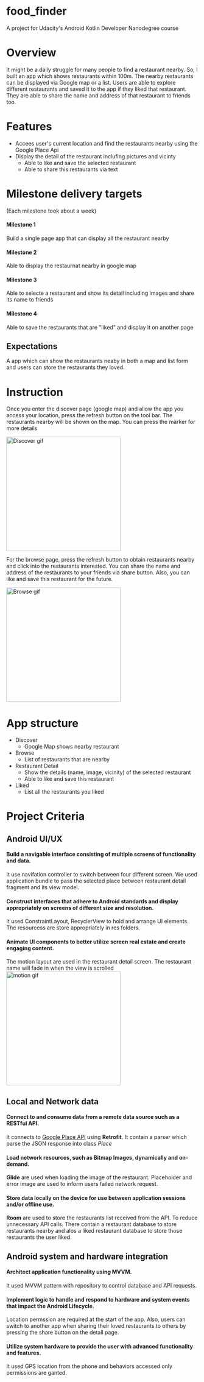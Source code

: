 # food_finder
A project for Udacity's Android Kotlin Developer Nanodegree course
# Overview
It might be a daily struggle for many people to find a restaurant nearby. So, I built an app which shows restaurants within 100m. The nearby restaurants can be displayed via Google map or a list. Users are able to explore different restaurants
and saved it to the app if they liked that restaurant. They are able to share the name and address of that restaurant to friends too.

# Features
- Accees user's current location and find the restaurants nearby using the Google Place Api
- Display the detail of the restaurant inclufing pictures and vicinty
  - Able to like and save the selected restaurant
  - Able to share this restaurants via text

# Milestone delivery targets 
(Each milestone took about a week)
#### Milestone 1
Build a single page app that can display all the restaurant nearby
#### Milestone 2
Able to display the restaurnat nearby in google map
#### Milestone 3
Able to selecte a restaurant and show its detail including images and share its name to friends
#### Milestone 4
Able to save the restaurants that are "liked" and display it on another page

## Expectations
A app which can show the restaurants neaby in both a map and list form and users can store the restaurants they loved.


# Instruction
Once you enter the discover page (google map) and allow the app you access your location, press the refresh button on the tool bar. The restaurants nearby will be shown on the map. You can press the marker for more details

<img src="https://user-images.githubusercontent.com/35868876/110740931-ca7af000-826e-11eb-9ec6-73dc1bde8d4b.gif" alt="Discover gif" width="300"/>

For the browse page, press the refresh button to obtain restaurants nearby and click into the restaurants interested. You can share the name and address of the restaurants to your friends via share button. Also, you can like and save this restaurant for the future.

<img src="https://user-images.githubusercontent.com/35868876/110742782-eb911000-8271-11eb-8772-534412c16140.gif" alt="Browse gif" width="300"/>

# App structure
- Discover
  - Google Map shows nearby restaurant
- Browse
  - List of restaurants that are nearby
- Restaurant Detail
  - Show the details (name, image, vicinity) of the selected restaurant
  - Able to like and save this restaurant
- Liked
  - List all the restaurants you liked


# Project Criteria
## Android UI/UX
#### Build a navigable interface consisting of multiple screens of functionality and data.
It use navifation controller to switch between four different screen. We used application bundle to pass the selected place between restaurant detail fragment and its view model.

#### Construct interfaces that adhere to Android standards and display appropriately on screens of different size and resolution.
It used ConstraintLayout, RecyclerView to hold and arrange UI elements. The resourcess are store appropriately in res folders.

#### Animate UI components to better utilize screen real estate and create engaging content.
The motion layout are used in the restaurant detail screen. The restaurant name will fade in 
when the view is scrolled
<img src="https://user-images.githubusercontent.com/35868876/110744895-6b6ca980-8275-11eb-984c-b418ba9852ff.gif" alt="motion gif" width="300"/>

## Local and Network data
#### Connect to and consume data from a remote data source such as a RESTful API.
It connects to [Google Place API](https://developers.google.com/maps/documentation/places/web-service/overview?hl=vi) using **Retrofit**. It contain a parser which parse the JSON response into class *Place*

#### Load network resources, such as Bitmap Images, dynamically and on-demand.
**Glide** are used when loading the image of the restaurant. Placeholder and error image are used to inform users failed network request.

#### Store data locally on the device for use between application sessions and/or offline use.
**Room** are used to store the restaurants list received from the API. To reduce 
unnecessary API calls. There contain a restaurant database to store restaurants nearby and alos a liked restaurant database to store those restaurants the user liked.

## Android system and hardware integration
#### Architect application functionality using MVVM.
It used MVVM pattern with repository to control database and API requests.


#### Implement logic to handle and respond to hardware and system events that impact the Android Lifecycle.
Location permssion are required at the start of the app. Also, users can switch to another app when sharing their loved restaurants to others by pressing the share button on the detail page.

#### Utilize system hardware to provide the user with advanced functionality and features.
It used GPS location from the phone and behaviors accessed only permissions are ganted.
